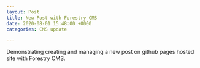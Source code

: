 ```yaml
---
layout: Post
title: New Post with Forestry CMS
date: 2020-08-01 15:48:00 +0000
categories: CMS update

---
```

Demonstrating creating and managing a new post on github pages hosted site with Forestry CMS. 